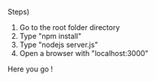 Steps)

1) Go to the root folder directory
2) Type "npm install"
3) Type "nodejs server.js"
4) Open a browser with "localhost:3000"

Here you go !
